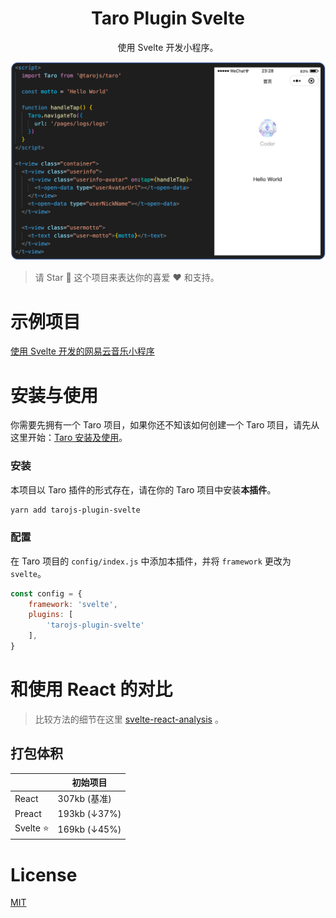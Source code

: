 <h1 align="center">Taro Plugin Svelte</h1>

<p align="center">使用 Svelte 开发小程序。</p>

<img alt="" src="https://github.com/SyMind/tarojs-plugin-svelte/blob/main/screenshots/weapp.png">

> 请 Star 🌟 这个项目来表达你的喜爱 ❤️ 和支持。

# 示例项目

[使用 Svelte 开发的网易云音乐小程序](https://github.com/SyMind/netease-cloud-music)

# 安装与使用

你需要先拥有一个 Taro 项目，如果你还不知该如何创建一个 Taro 项目，请先从这里开始：[Taro 安装及使用](https://docs.taro.zone/docs/GETTING-STARTED)。

### 安装

本项目以 Taro 插件的形式存在，请在你的 Taro 项目中安装**本插件**。

```bash
yarn add tarojs-plugin-svelte
```

### 配置

在 Taro 项目的 `config/index.js` 中添加本插件，并将 `framework` 更改为 `svelte`。

```javascript
const config = {
    framework: 'svelte',
    plugins: [
        'tarojs-plugin-svelte'
    ],
}
```

# 和使用 React 的对比

> 比较方法的细节在这里 [svelte-react-analysis](https://github.com/SyMind/svelte-react-analysis) 。

## 打包体积

|             | 初始项目     |
| ----------- | ------------ |
| React       | 307kb (基准) |
| Preact      | 193kb (↓37%) |
| Svelte ⭐️ | 169kb (↓45%) |

# License

[MIT](./LICENSE)

